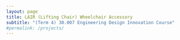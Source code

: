 ```yaml
---
layout: page
title: LAIR (Lifting Chair) Wheelchair Accessory
subtitle: "(Term 4) 30.007 Engineering Design Innovation Course"
#permalink: /projects/
---
```

